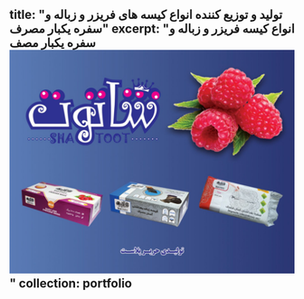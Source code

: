 title: "تولید و توزیع کننده انواع کیسه های فریزر و زباله و سفره یکبار مصرف"
excerpt: "انواع کیسه فریزر و زباله و سفره یکبار مصف <br/><img src='/images/PP.jpg'>"
collection: portfolio
---

